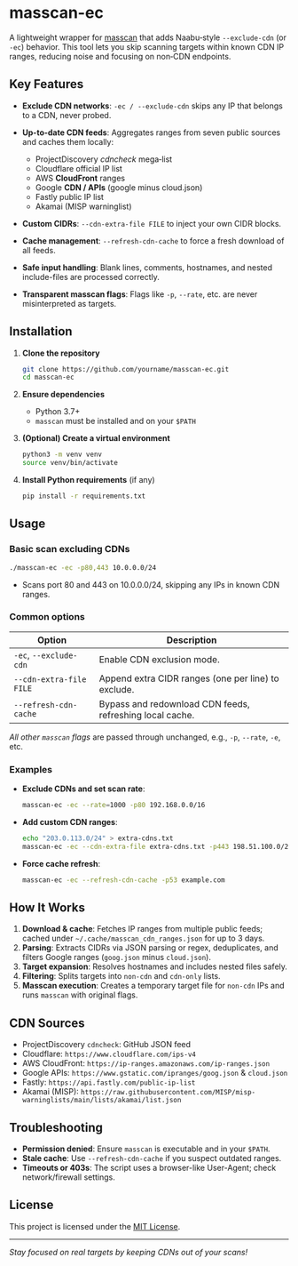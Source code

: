 # masscan-ec

A lightweight wrapper for [masscan](https://github.com/robertdavidgraham/masscan) that adds Naabu‑style `--exclude‑cdn` (or `-ec`) behavior. This tool lets you skip scanning targets within known CDN IP ranges, reducing noise and focusing on non‑CDN endpoints.

## Key Features

* **Exclude CDN networks**: `-ec / --exclude-cdn` skips any IP that belongs to a CDN, never probed.
* **Up-to-date CDN feeds**: Aggregates ranges from seven public sources and caches them locally:

  * ProjectDiscovery *cdncheck* mega‑list
  * Cloudflare official IP list
  * AWS **CloudFront** ranges
  * Google **CDN / APIs** (google minus cloud.json)
  * Fastly public IP list
  * Akamai (MISP warninglist)
* **Custom CIDRs**: `--cdn-extra-file FILE` to inject your own CIDR blocks.
* **Cache management**: `--refresh-cdn-cache` to force a fresh download of all feeds.
* **Safe input handling**: Blank lines, comments, hostnames, and nested include-files are processed correctly.
* **Transparent masscan flags**: Flags like `-p`, `--rate`, etc. are never misinterpreted as targets.

## Installation

1. **Clone the repository**

   ```bash
   git clone https://github.com/yourname/masscan-ec.git
   cd masscan-ec
   ```
2. **Ensure dependencies**

   * Python 3.7+
   * `masscan` must be installed and on your `$PATH`
3. **(Optional) Create a virtual environment**

   ```bash
   python3 -m venv venv
   source venv/bin/activate
   ```
4. **Install Python requirements** (if any)

   ```bash
   pip install -r requirements.txt
   ```

## Usage

### Basic scan excluding CDNs

```bash
./masscan-ec -ec -p80,443 10.0.0.0/24
```

* Scans port 80 and 443 on 10.0.0.0/24, skipping any IPs in known CDN ranges.

### Common options

| Option                  | Description                                              |
| ----------------------- | -------------------------------------------------------- |
| `-ec`, `--exclude-cdn`  | Enable CDN exclusion mode.                               |
| `--cdn-extra-file FILE` | Append extra CIDR ranges (one per line) to exclude.      |
| `--refresh-cdn-cache`   | Bypass and redownload CDN feeds, refreshing local cache. |

*All other `masscan` flags* are passed through unchanged, e.g., `-p`, `--rate`, `-e`, etc.

### Examples

* **Exclude CDNs and set scan rate**:

  ```bash
  masscan-ec -ec --rate=1000 -p80 192.168.0.0/16
  ```
* **Add custom CDN ranges**:

  ```bash
  echo "203.0.113.0/24" > extra-cdns.txt
  masscan-ec -ec --cdn-extra-file extra-cdns.txt -p443 198.51.100.0/24
  ```
* **Force cache refresh**:

  ```bash
  masscan-ec -ec --refresh-cdn-cache -p53 example.com
  ```

## How It Works

1. **Download & cache**: Fetches IP ranges from multiple public feeds; cached under `~/.cache/masscan_cdn_ranges.json` for up to 3 days.
2. **Parsing**: Extracts CIDRs via JSON parsing or regex, deduplicates, and filters Google ranges (`goog.json` minus `cloud.json`).
3. **Target expansion**: Resolves hostnames and includes nested files safely.
4. **Filtering**: Splits targets into `non-cdn` and `cdn-only` lists.
5. **Masscan execution**: Creates a temporary target file for `non-cdn` IPs and runs `masscan` with original flags.

## CDN Sources

* ProjectDiscovery `cdncheck`: GitHub JSON feed
* Cloudflare: `https://www.cloudflare.com/ips-v4`
* AWS CloudFront: `https://ip-ranges.amazonaws.com/ip-ranges.json`
* Google APIs: `https://www.gstatic.com/ipranges/goog.json` & `cloud.json`
* Fastly: `https://api.fastly.com/public-ip-list`
* Akamai (MISP): `https://raw.githubusercontent.com/MISP/misp-warninglists/main/lists/akamai/list.json`

## Troubleshooting

* **Permission denied**: Ensure `masscan` is executable and in your `$PATH`.
* **Stale cache**: Use `--refresh-cdn-cache` if you suspect outdated ranges.
* **Timeouts or 403s**: The script uses a browser-like User-Agent; check network/firewall settings.

## License

This project is licensed under the [MIT License](LICENSE).

---

*Stay focused on real targets by keeping CDNs out of your scans!*

